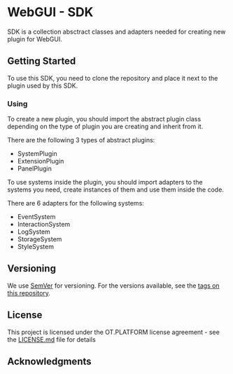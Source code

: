 # WebGUI - SDK 

SDK is a collection absctract classes and adapters needed for creating new plugin for WebGUI.

## Getting Started

To use this SDK, you need to clone the repository and place it next to the plugin used by this SDK. 

### Using

To create a new plugin, you should import the abstract plugin class depending on the type of plugin you are creating and inherit from it.

There are the following 3 types of abstract plugins:

- SystemPlugin
- ExtensionPlugin
- PanelPlugin

To use systems inside the plugin, you should import adapters to the systems you need, create instances of them and use them inside the code.

There are 6 adapters for the following systems:

- EventSystem
- InteractionSystem
- LogSystem
- StorageSystem
- StyleSystem


## Versioning

We use [SemVer](http://semver.org/) for versioning. For the versions available, see the [tags on this repository](https://github.com/ISGNeuroTeam/DTCD-SDK/tags).

## License

This project is licensed under the OT.PLATFORM license agreement - see the [LICENSE.md](LICENSE.md) file for details

## Acknowledgments

